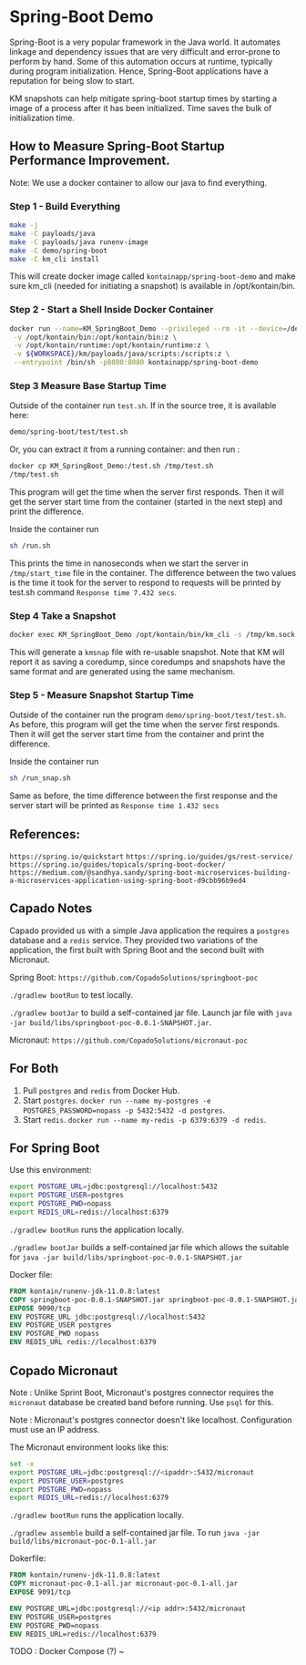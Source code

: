# Spring-Boot Demo

Spring-Boot is a very popular framework in the Java world. It automates linkage and
dependency issues that are very difficult and error-prone to perform by hand.
Some of this automation occurs at runtime, typically during program initialization.
Hence, Spring-Boot applications have a reputation for being slow to start.

KM snapshots can help mitigate spring-boot startup times by starting a image of a process after it has been initialized. Time saves the bulk of initialization time.

## How to Measure Spring-Boot Startup Performance Improvement.

Note: We use a docker container to allow our java to find everything.

### Step 1 - Build Everything

```bash
make -j
make -C payloads/java
make -C payloads/java runenv-image
make -C demo/spring-boot
make -C km_cli install
```

This will create docker image called `kontainapp/spring-boot-demo` and make sure km_cli (needed for initiating a snapshot)
is available in /opt/kontain/bin.

### Step 2 - Start a Shell Inside Docker Container

```bash
docker run --name=KM_SpringBoot_Demo --privileged --rm -it --device=/dev/kvm \
 -v /opt/kontain/bin:/opt/kontain/bin:z \
 -v /opt/kontain/runtime:/opt/kontain/runtime:z \
 -v ${WORKSPACE}/km/payloads/java/scripts:/scripts:z \
 --entrypoint /bin/sh -p8080:8080 kontainapp/spring-boot-demo
```

### Step 3 Measure Base Startup Time

Outside of the container run `test.sh`. If in the source tree, it is available here:

```sh
demo/spring-boot/test/test.sh
```

Or, you can extract it from a running container: and then run :

```sh
docker cp KM_SpringBoot_Demo:/test.sh /tmp/test.sh
/tmp/test.sh
```

This program will get the time when the server first responds.
Then it will get the server start time from the container (started in the next step) and print the difference.

Inside the container run

```sh
sh /run.sh
```

This prints the time in nanoseconds when we start the server in `/tmp/start_time` file in the container.
The difference between the two values is the time it took for the server to respond to requests will be printed by test.sh command `Response time 7.432 secs`.

### Step 4 Take a Snapshot

```bash
docker exec KM_SpringBoot_Demo /opt/kontain/bin/km_cli -s /tmp/km.sock
```

This will generate a `kmsnap` file with re-usable snapshot.
Note that KM will report it as saving a coredump, since coredumps and snapshots have the same format
and are generated using the same mechanism.

### Step 5 - Measure Snapshot Startup Time

Outside of the container run the program `demo/spring-boot/test/test.sh`.
As before, this program will get the time when the server first responds.
Then it will get the server start time from the container and print the difference.

Inside the container run

```sh
sh /run_snap.sh
```

Same as before, the time difference between the first response and the server start will be printed as `Response time 1.432 secs`

## References:

`https://spring.io/quickstart`
`https://spring.io/guides/gs/rest-service/`
`https://spring.io/guides/topicals/spring-boot-docker/`
`https://medium.com/@sandhya.sandy/spring-boot-microservices-building-a-microservices-application-using-spring-boot-d9cbb96b9ed4`

## Capado Notes

Capado provided us with a simple Java application the requires a `postgres` database and a `redis`
service. They provided two variations of the application, the first built with Spring Boot and the
second built with Micronaut.

Spring Boot: `https://github.com/CopadoSolutions/springboot-poc`

`./gradlew bootRun` to test locally.

`./gradlew bootJar` to build a self-contained jar file.
Launch jar file with `java -jar build/libs/springboot-poc-0.0.1-SNAPSHOT.jar`.

Micronaut: `https://github.com/CopadoSolutions/micronaut-poc`

## For Both

1. Pull `postgres` and `redis` from Docker Hub.
2. Start `postgres`. `docker run --name my-postgres -e POSTGRES_PASSWORD=nopass -p 5432:5432 -d postgres`.
3. Start `redis`. `docker run --name my-redis -p 6379:6379 -d redis`.

## For Spring Boot

Use this environment:

```bash
export POSTGRE_URL=jdbc:postgresql://localhost:5432
export POSTGRE_USER=postgres
export POSTGRE_PWD=nopass
export REDIS_URL=redis://localhost:6379

```

`./gradlew bootRun` runs the application locally.

`./gradlew bootJar` builds a self-contained jar file which allows the suitable
for `java -jar build/libs/springboot-poc-0.0.1-SNAPSHOT.jar`

Docker file:

```Dockerfile
FROM kontain/runenv-jdk-11.0.8:latest
COPY springboot-poc-0.0.1-SNAPSHOT.jar springboot-poc-0.0.1-SNAPSHOT.jar
EXPOSE 9090/tcp
ENV POSTGRE_URL jdbc:postgresql://localhost:5432
ENV POSTGRE_USER postgres
ENV POSTGRE_PWD nopass
ENV REDIS_URL redis://localhost:6379
```

## Copado Micronaut

Note
: Unlike Sprint Boot, Micronaut's postgres connector requires the `micronaut`
database be created band before running. Use `psql` for this.

Note
: Micronaut's postgres connector doesn't like localhost. Configuration must
use an IP address.

The Micronaut environment looks like this:

```bash
set -x
export POSTGRE_URL=jdbc:postgresql://<ipaddr>:5432/micronaut
export POSTGRE_USER=postgres
export POSTGRE_PWD=nopass
export REDIS_URL=redis://localhost:6379
```

`./gradlew bootRun` runs the application locally.

`./gradlew assemble` build a self-contained jar file.
To run `java -jar build/libs/micronaut-poc-0.1-all.jar`

Dokerfile:

```Dockerfile
FROM kontain/runenv-jdk-11.0.8:latest
COPY micronaut-poc-0.1-all.jar micronaut-poc-0.1-all.jar
EXPOSE 9091/tcp

ENV POSTGRE_URL=jdbc:postgresql://<ip addr>:5432/micronaut
ENV POSTGRE_USER=postgres
ENV POSTGRE_PWD=nopass
ENV REDIS_URL=redis://localhost:6379
```

TODO
: Docker Compose (?)
~
